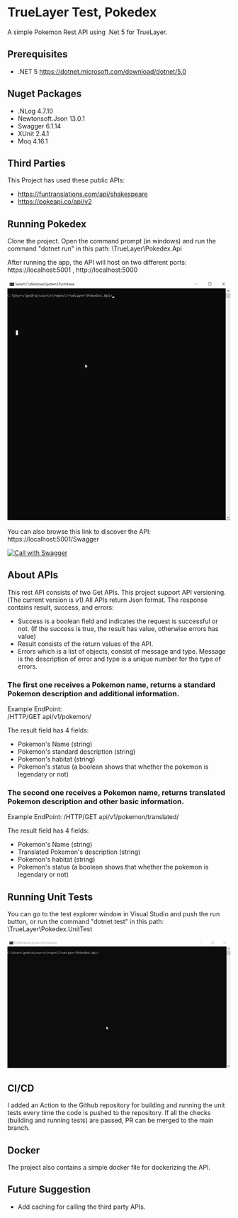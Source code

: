 # TrueLayer Test, Pokedex
A simple Pokemon Rest API using .Net 5 for TrueLayer.

## Prerequisites
- .NET 5 https://dotnet.microsoft.com/download/dotnet/5.0

## Nuget Packages
- .NLog 4.7.10
- Newtonsoft.Json 13.0.1
- Swagger 6.1.14
- XUnit 2.4.1
- Moq 4.16.1

## Third Parties

This Project has used these public APIs:
- https://funtranslations.com/api/shakespeare
- https://pokeapi.co/api/v2


## Running Pokedex
Clone the project. Open the command prompt (in windows) and run the command "dotnet run" in this path: \TrueLayer\Pokedex.Api

After running the app, the API will host on two different ports:
https://localhost:5001 ,
http://localhost:5000

  [![Run API](./Image/Build.gif)]()

You can also browse this link to discover the API: https://localhost:5001/Swagger

 [![Call with Swagger](./Image/Swagger.gif)]()

## About APIs
This rest API consists of two Get APIs. This project support API versioning. (The current version is v1)
All APIs return Json format. The response contains result, success, and errors:
- Success is a boolean field and indicates the request is successful or not. (If the success is true, the result has value, otherwise errors has value)
- Result consists of the return values of the API.
- Errors which is a list of objects, consist of message and type. Message is the description of error and type is a unique number for the type of errors.

### The first one receives a Pokemon name, returns a standard Pokemon description and additional information.
   Example EndPoint:    
  /HTTP/GET  api/v1/pokemon/<pokemon name>
  
The result field has 4 fields:
  - Pokemon's Name  (string)
  - Pokemon's standard description  (string)
  - Pokemon's habitat  (string)
  - Pokemon's status  (a boolean shows that whether the pokemon is legendary or not)

### The second one receives a Pokemon name, returns translated Pokemon description and other basic information.
   Example EndPoint:
   /HTTP/GET  api/v1/pokemon/translated/<pokemon name>
   
 The result field has 4 fields:
  - Pokemon's Name  (string)
  - Translated Pokemon's description  (string)
  - Pokemon's habitat  (string)
  - Pokemon's status  (a boolean shows that whether the pokemon is legendary or not)
   
## Running Unit Tests
 You can go to the test explorer window in Visual Studio and push the run button, or run the command "dotnet test" in this path: \TrueLayer\Pokedex.UnitTest
   
   [![Run Unit Tests](./Image/Test.gif)]()
  
## CI/CD
  I added an Action to the Github repository for building and running the unit tests every time the code is pushed to the repository. If all the checks (building and running tests) are passed, PR can be merged to the main branch.
  
## Docker
  The project also contains a simple docker file for dockerizing the API.

## Future Suggestion
  - Add caching for calling the third party APIs.
   
